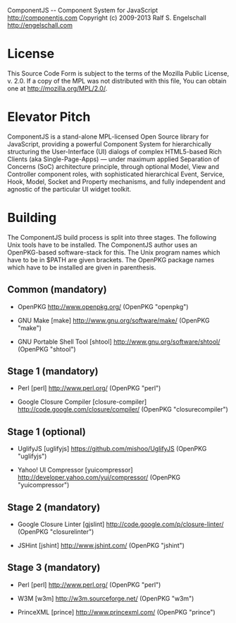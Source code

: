 ComponentJS -- Component System for JavaScript <http://componentjs.com>
Copyright (c) 2009-2013 Ralf S. Engelschall <http://engelschall.com>

License
=======

This Source Code Form is subject to the terms of the Mozilla Public
License, v. 2.0. If a copy of the MPL was not distributed with this
file, You can obtain one at http://mozilla.org/MPL/2.0/.

Elevator Pitch
==============

ComponentJS is a stand-alone MPL-licensed Open Source library
for JavaScript, providing a powerful Component System for
hierarchically structuring the User-Interface (UI) dialogs of
complex HTML5-based Rich Clients (aka Single-Page-Apps) — under
maximum applied Separation of Concerns (SoC) architecture principle,
through optional Model, View and Controller component roles, with
sophisticated hierarchical Event, Service, Hook, Model, Socket and
Property mechanisms, and fully independent and agnostic of the
particular UI widget toolkit.

Building
========

The ComponentJS build process is split into three stages. The
following Unix tools have to be installed. The ComponentJS author
uses an OpenPKG-based software-stack for this. The Unix program
names which have to be in $PATH are given brackets. The OpenPKG
package names which have to be installed are given in parenthesis.

Common (mandatory)
------------------

- OpenPKG
  http://www.openpkg.org/
  (OpenPKG "openpkg")

- GNU Make [make]
  http://www.gnu.org/software/make/
  (OpenPKG "make")

- GNU Portable Shell Tool [shtool]
  http://www.gnu.org/software/shtool/
  (OpenPKG "shtool")

Stage 1 (mandatory)
-------------------

- Perl [perl]
  http://www.perl.org/
  (OpenPKG "perl")

- Google Closure Compiler [closure-compiler]
  http://code.google.com/closure/compiler/
  (OpenPKG "closurecompiler")

Stage 1 (optional)
------------------

- UglifyJS [uglifyjs]
  https://github.com/mishoo/UglifyJS
  (OpenPKG "uglifyjs")

- Yahoo! UI Compressor [yuicompressor]
  http://developer.yahoo.com/yui/compressor/
  (OpenPKG "yuicompressor")

Stage 2 (mandatory)
-------------------

- Google Closure Linter [gjslint]
  http://code.google.com/p/closure-linter/
  (OpenPKG "closurelinter")

- JSHint [jshint]
  http://www.jshint.com/
  (OpenPKG "jshint")

Stage 3 (mandatory)
-------------------

- Perl [perl]
  http://www.perl.org/
  (OpenPKG "perl")

- W3M [w3m]
  http://w3m.sourceforge.net/
  (OpenPKG "w3m")

- PrinceXML [prince]
  http://www.princexml.com/
  (OpenPKG "prince")

